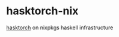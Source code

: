# hasktorch-nix
[hasktorch](https://github.com/hasktorch/hasktorch) on nixpkgs haskell infrastructure

